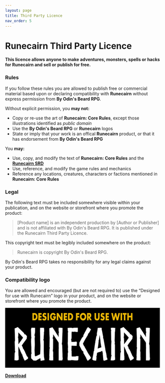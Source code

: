 ```yaml
---
layout: page
title: Third Party Licence
nav_order: 5
---
```


# Runecairn Third Party Licence

**This licence allows anyone to make adventures, monsters, spells or hacks for Runecairn and sell or publish for free.**

### Rules

If you follow these rules you are allowed to publish free or commercial material based upon or declaring compatibility with **Runecairn** without express permission from **By Odin's Beard RPG**.

Without explicit permission, you **may not:**

- Copy or re-use the art of **Runecairn: Core Rules**, except those illustrations identified as *public domain*
- Use the **By Odin's Beard RPG** or **Runecairn** logos
- State or imply that your work is an offical **Runecairn** product, or that it has endorsement from **By Odin's Beard RPG**

You **may:**

- Use, copy, and modify the text of **Runecairn: Core Rules** and the **[Runecairn SRD](https://runecairn.byodinsbeardrpg.com/srd/)**
- Use, reference, and modify the game rules and mechanics
- Reference any locations, creatures, characters or factions mentioned in **Runecairn: Core Rules**

### Legal

The following text must be included somewhere visible within your publication, and on the website or storefront where you promote the product:

> [Product name] is an independent production by [Author or Publisher] and is not affiliated with By Odin's Beard RPG. It is published under the Runecairn Third Party Licence.

This copyright text must be legibly included somewhere on the product:

> Runecairn is copyright By Odin's Beard RPG.

By Odin's Beard RPG takes no responsibility for any legal claims against your product.

### Compatibility logo

You are allowed and encouraged (but are not required to) use the “Designed for use with Runecairn” logo in your product, and on the website or storefront where you promote the product.

<img src="/public/designed_for_use_with_runecairn.png" alt="designed_for_use_with_runecairn" style="zoom:50%;" />

**[Download](/public/3rd_party_logo.zip)**

